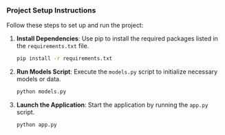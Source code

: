 ### Project Setup Instructions

Follow these steps to set up and run the project:

1. **Install Dependencies**: Use pip to install the required packages listed in the `requirements.txt` file.
   ```bash
   pip install -r requirements.txt
   ```

2. **Run Models Script**: Execute the `models.py` script to initialize necessary models or data.
   ```bash
   python models.py
   ```

3. **Launch the Application**: Start the application by running the `app.py` script.
   ```bash
   python app.py
   ```
